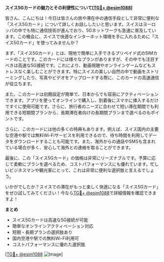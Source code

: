 **スイス5Gカードの魅力とその利便性について[[TG💪+ @esim1088](https://t.me/s/esim1088)]**

皆さん、こんにちは！今日は皆さんの旅や滞在中の通信手段として非常に便利な「スイス5Gカード」について詳しくお話ししたいと思います。スイスはヨーロッパの中でも特に通信技術が進んでおり、5Gネットワークも急速に普及しています。この機会に、スイスで快適なインターネット環境を手に入れるために「スイス5Gカード」を使ってみませんか？

まず、「スイス5Gカード」とは、現地で簡単に入手できるプリペイド式のSIMカードのことです。このカードには様々なプランがありますが、その中でも注目すべきは高速な5G接続です。これにより、動画視聴やオンラインゲームなどもストレスなく楽しむことができます。特にスイスの美しい自然の中で動画をストリーミングしたり、写真やビデオをアップロードする際に、このカードの高速通信が役立ちます。

また、このカードは初期設定が簡単で、日本からでも容易にアクティベーションできます。アプリを使ってオンラインで購入し、到着後にスマホに挿入するだけですぐに使用可能です。さらに、旅行者のニーズに合わせて短い滞在期間でも利用できる短期間プランから、長期滞在者向けの長期間プランまで選べるのもポイントです。

さらに、このカードには他の多くの特典もあります。例えば、スイス国内の主要な空港や駅では無料Wi-Fiサービスを利用できるので、待ち時間を利用してデータをダウンロードすることも可能です。また、海外からの通話やSMSも含まれている場合が多く、安心して海外との連絡を取ることができます。

最後に、この「スイス5Gカード」の価格は非常にリーズナブルです。予算に応じて柔軟にプランを選べるため、コストパフォーマンスにも優れています。忙しいビジネスマンや観光客にとって、これは非常に便利な選択肢と言えるでしょう。

いかがでしたか？スイスでの滞在がもっと楽しく快適になる「スイス5Gカード」をぜひ試してみてください！今なら[TG💪+ @esim1088](https://t.me/s/esim1088)で詳細情報を確認できますよ！

**まとめ**
- スイス5Gカードは高速な5G接続が可能
- 簡単なオンラインアクティベーション対応
- 短期・長期プランの選択肢あり
- 国内空港や駅での無料Wi-Fi利用可
- コストパフォーマンスに優れた選択肢

[[TG💪+ @esim1088](https://t.me/s/esim1088) ![Image](https://i.postimg.cc/Y0z9fWf4/image.png)]
